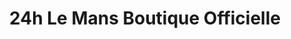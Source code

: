 ---
title: "24h Le Mans Boutique Officielle"
url: /rouen/24h-le-mans-boutique-officielle/
shop: sports
---